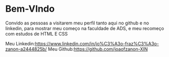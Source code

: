 # Bem-VIndo
Convido as pessoas a visitarem meu perfil tanto aqui no github e no linkedin, para mostrar meu começo na faculdade de ADS, e meu recomeço com estudos de HTML E CSS



Meu Linkedin:https://www.linkedin.com/in/jo%C3%A3o-fraz%C3%A3o-zanon-a2444825b/
Meu Github:https://github.com/joaofzanon-XIN
